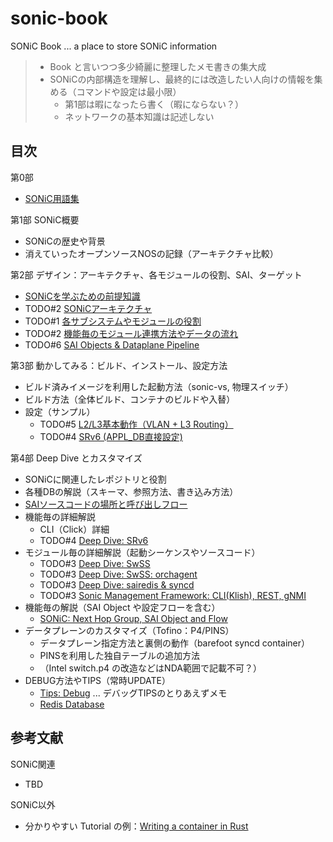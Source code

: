 # sonic-book

SONiC Book ... a place to store SONiC information

> - Book と言いつつ多少綺麗に整理したメモ書きの集大成
> - SONiCの内部構造を理解し、最終的には改造したい人向けの情報を集める（コマンドや設定は最小限）
>   - 第1部は暇になったら書く（暇にならない？）
>   - ネットワークの基本知識は記述しない

## 目次

第0部

- [SONiC用語集](doc/terminology.md)

第1部 SONiC概要

- SONiCの歴史や背景
- 消えていったオープンソースNOSの記録（アーキテクチャ比較）

第2部 デザイン：アーキテクチャ、各モジュールの役割、SAI、ターゲット

- [SONiCを学ぶための前提知識](doc/prerequisites.md)
- TODO#2 [SONiCアーキテクチャ](doc/sonic-architecture.md)
- TODO#1 [各サブシステムやモジュールの役割](doc/sonic-subsystem.md)
- TODO#2 [機能毎のモジュール連携方法やデータの流れ](doc/subsystem-interaction.md)
- TODO#6 [SAI Objects & Dataplane Pipeline](doc/)

第3部 動かしてみる：ビルド、インストール、設定方法

- ビルド済みイメージを利用した起動方法（sonic-vs, 物理スイッチ）
- ビルド方法（全体ビルド、コンテナのビルドや入替）
- 設定（サンプル）
  - TODO#5 [L2/L3基本動作（VLAN + L3 Routing）]()
  - TODO#4 [SRv6 (APPL_DB直接設定)](doc/)

第4部 Deep Dive とカスタマイズ

- SONiCに関連したレポジトリと役割
- 各種DBの解説（スキーマ、参照方法、書き込み方法）
- [SAIソースコードの場所と呼び出しフロー](doc/sai-sourcecode.md)
- 機能毎の詳細解説
  - CLI（Click）詳細
  - TODO#4 [Deep Dive: SRv6](doc/sonic-deepdive-srv6.md)
- モジュール毎の詳細解説（起動シーケンスやソースコード）
  - TODO#3 [Deep Dive: SwSS](doc/sonic-deepdive-swss-orchagent.md)
  - TODO#3 [Deep Dive: SwSS: orchagent](doc/sonic-deepdive-swss-orchagent.md)
  - TODO#3 [Deep Dive: sairedis & syncd](doc/sonic-deepdive-sairedis.md)
  - TODO#3 [Sonic Management Framework: CLI(Klish), REST, gNMI](doc/sonic-management-framework.md)
- 機能毎の解説（SAI Object や設定フローを含む）
  - [SONiC: Next Hop Group, SAI Object and Flow](doc/sonic-nexthopgroup.md)
- データプレーンのカスタマイズ（Tofino：P4/PINS）
  - データプレーン指定方法と裏側の動作（barefoot syncd container）
  - PINSを利用した独自テーブルの追加方法
  - （Intel switch.p4 の改造などはNDA範囲で記載不可？）
- DEBUG方法やTIPS（常時UPDATE）
  - [Tips: Debug](doc/tips-debug.md) ... デバッグTIPSのとりあえずメモ
  - [Redis Database](doc/sonic-redisdb.md)

## 参考文献

SONiC関連

- TBD

SONiC以外

- 分かりやすい Tutorial の例：[Writing a container in Rust](https://litchipi.github.io/series/container_in_rust)
